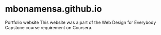 # mbonamensa.github.io
Portfolio website
This website was a part of the Web Design for Everybody Capstone course requirement on Coursera. 
